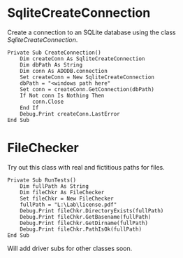 # SqliteCreateConnection

Create a connection to an SQLite database using the class *SqliteCreateConnection*.

```
Private Sub CreateConnection()
    Dim createConn As SqliteCreateConnection
    Dim dbPath As String
    Dim conn As ADODB.connection
    Set createConn = New SqliteCreateConnection
    dbPath = "<windows path here"
    Set conn = createConn.GetConnection(dbPath)
    If Not conn Is Nothing Then
        conn.Close
    End If
    Debug.Print createConn.LastError
End Sub
```

# FileChecker

Try out this class with real and fictitious paths for files.

```
Private Sub RunTests()
    Dim fullPath As String
    Dim fileChkr As FileChecker
    Set fileChkr = New FileChecker
    fullPath = "L:\Lab\license.pdf"
    Debug.Print fileChkr.DirectoryExists(fullPath)
    Debug.Print fileChkr.GetBasename(fullPath)
    Debug.Print fileChkr.GetDirname(fullPath)
    Debug.Print fileChkr.PathIsOk(fullPath)
End Sub
```

Will add driver subs for other classes soon.
